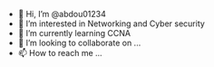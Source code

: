 - 👋 Hi, I’m @abdou01234
- 👀 I’m interested in Networking and Cyber security
- 🌱 I’m currently learning CCNA
- 💞️ I’m looking to collaborate on ...
- 📫 How to reach me ...

<!---
abdou01234/abdou01234 is a ✨ special ✨ repository because its `README.md` (this file) appears on your GitHub profile.
You can click the Preview link to take a look at your changes.
--->
